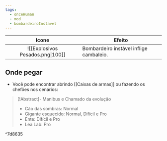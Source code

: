 ```yaml
---
tags:
  - onceHuman
  - mod
  - bombardeiroInstavel
---
```


|              Icone              | Efeito                                                       |
| :-----------------------------: | ------------------------------------------------------------ |
| ![[Explosivos Pesados.png\|100]] | Bombardeiro instável inflige cambaleio. |

## Onde pegar

- Você pode encontrar abrindo [[Caixas de armas]] ou fazendo os chefões nos cenários:

> [!Abstract]- Manibus e Chamado da evolução
> - Cão das sombras: Normal  
> - Gigante esquecido: Normal, Difícil e Pro  
> - Ente: Difícil e Pro  
> - Lea Lab: Pro

^7d8635

